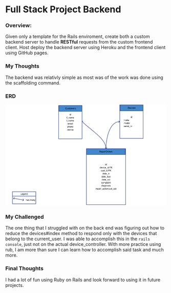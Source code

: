 # 	Full Stack Project Backend

###  Overview:

Given only a template for the Rails enviroment, create both a custom backend server to handle **RESTful** requests from the custom frontend client. Host deploy the backend server using Heroku and the frontend client using GitHub pages.

### My Thoughts
The backend was relativly simple as most was of the work was done using the scaffolding command.

### ERD 
<img src="Requirments/erd_version_1.png">

### My Challenged

The one thing that I struggled with on the back end was figuring out how to reduce the devices#index method to respond only with the devices that belong to the current_user.
I was able to accomplish this in the `rails console`, just not on the actual device_controller. 
With more practice using rub, I am more than sure I can learn how to accomplish said task and much more.

### Final Thoughts

I had a lot of fun using Ruby on Rails and look forward to using it in future projects.